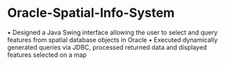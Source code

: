 # Oracle-Spatial-Info-System

•	Designed a Java Swing interface allowing the user to select and query features from spatial database objects in Oracle
•	Executed dynamically generated queries via JDBC, processed returned data and displayed features selected on a map
